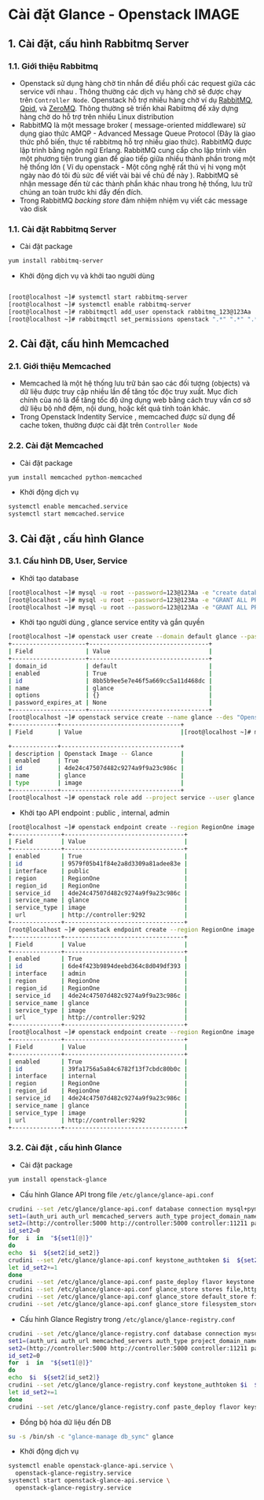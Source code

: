 # Cài đặt Glance - Openstack IMAGE

## 1. Cài đặt, cấu hình  Rabbitmq Server
### 1.1. Giới thiệu Rabbitmq
- Openstack sử dụng hàng chờ tin nhắn để điều phối các request giữa các service với nhau . Thông thường các dịch vụ hàng chờ sẽ được chạy trên `Controller Node`. Openstack hỗ trợ nhiều hàng chờ ví dụ [RabbitMQ](https://www.rabbitmq.com/), [Qpid](https://qpid.apache.org/), và  [ZeroMQ](http://zeromq.org/). Thông thường sẽ triển khai Rabiitmq để xây dựng hàng chờ do hỗ trợ trên nhiều Linux distribution
- RabbitMQ là một message broker ( message-oriented middleware) sử dụng giao thức AMQP - Advanced Message Queue Protocol (Đây là giao thức phổ biến, thực tế rabbitmq hỗ trợ nhiều giao thức). RabbitMQ được lập trình bằng ngôn ngữ Erlang. RabbitMQ cung cấp cho lập trình viên một phương tiện trung gian để giao tiếp giữa nhiều thành phần trong một hệ thống lớn ( Ví dụ openstack - Một công nghệ rất thú vị hi vọng một ngày nào đó tôi đủ sức để viết vài bài về chủ đề này ). RabbitMQ sẽ nhận message đến từ các thành phần khác nhau trong hệ thống, lưu trữ chúng an toàn trước khi đẩy đến đích.
- Trong RabbitMQ _backing store_ đảm nhiệm nhiệm vụ viết các message vào disk 
### 1.1. Cài đặt Rabbitmq Server
- Cài đặt package
```bash
yum install rabbitmq-server
```
- Khởi động dịch vụ và khởi tao người dùng
```bash

[root@localhost ~]# systemctl start rabbitmq-server
[root@localhost ~]# systemctl enable rabbitmq-server
[root@localhost ~]# rabbitmqctl add_user openstack rabbitmq_123@123Aa
[root@localhost ~]# rabbitmqctl set_permissions openstack ".*" ".*" ".*"

```


## 2. Cài đặt, cấu hình Memcached
### 2.1. Giới thiệu Memcached
- Memcached là một hệ thống lưu trữ bản sao các đối tượng (objects) và dữ liệu được truy cập nhiều lần để tăng tốc độc truy xuất. Mục đích chính của nó là để tăng tốc độ ứng dụng web bằng cách truy vấn cơ sở dữ liệu bộ nhớ đệm, nội dung, hoặc kết quả tính toán khác.
- Trong Openstack Indentity Service , memcached được sử dụng để cache token, thường được cài đặt trên `Controller Node`

### 2.2. Cài đặt Memcached
- Cài đặt package
```bash
yum install memcached python-memcached
```
- Khởi động dịch vụ
```bash
systemctl enable memcached.service
systemctl start memcached.service
```


## 3. Cài đặt , cấu hình Glance


### 3.1. Cấu hình DB, User, Service
- Khởi tạo database
```bash
[root@localhost ~]# mysql -u root --password=123@123Aa -e "create database glance"
[root@localhost ~]# mysql -u root --password=123@123Aa -e "GRANT ALL PRIVILEGES on glance.* to 'glance'@'localhost' IDENTIFIED BY 'glance_123' "
[root@localhost ~]# mysql -u root --password=123@123Aa -e "GRANT ALL PRIVILEGES on glance.* to 'glance'@'%'  IDENTIFIED BY  'glance_123'"
```

- Khởi tạo người dùng , glance service entity và gắn quyền 
```bash
[root@localhost ~]# openstack user create --domain default glance --password glance_123@123Aa
+---------------------+----------------------------------+
| Field               | Value                            |
+---------------------+----------------------------------+
| domain_id           | default                          |
| enabled             | True                             |
| id                  | 8bb5b9ee5e7e46f5a669cc5a11d468dc |
| name                | glance                           |
| options             | {}                               |
| password_expires_at | None                             |
+---------------------+----------------------------------+
[root@localhost ~]# openstack service create --name glance --des "Openstack Image -- Glance" image
+-------------+----------------------------------+
| Field       | Value                            |[root@localhost ~]# mysql -u root --password=123@123Aa -e "GRANT ALL PRIVILEGES on glance.* to 'glance'@'%'  IDENTIFIED BY  'glance_123@123Aa'"

+-------------+----------------------------------+
| description | Openstack Image -- Glance        |
| enabled     | True                             |
| id          | 4de24c47507d482c9274a9f9a23c986c |
| name        | glance                           |
| type        | image                            |
+-------------+----------------------------------+
[root@localhost ~]# openstack role add --project service --user glance admin

```

- Khởi tạo  API endpoint : public , internal, admin

```bash
[root@localhost ~]# openstack endpoint create --region RegionOne image public http://controller:9292
+--------------+----------------------------------+
| Field        | Value                            |
+--------------+----------------------------------+
| enabled      | True                             |
| id           | 9579f05b41f84e2a8d3309a81adee83e |
| interface    | public                           |
| region       | RegionOne                        |
| region_id    | RegionOne                        |
| service_id   | 4de24c47507d482c9274a9f9a23c986c |
| service_name | glance                           |
| service_type | image                            |
| url          | http://controller:9292           |
+--------------+----------------------------------+
[root@localhost ~]# openstack endpoint create --region RegionOne image admin http://controller:9292
+--------------+----------------------------------+
| Field        | Value                            |
+--------------+----------------------------------+
| enabled      | True                             |
| id           | 6de4f423b9894deebd364c8d049df393 |
| interface    | admin                            |
| region       | RegionOne                        |
| region_id    | RegionOne                        |
| service_id   | 4de24c47507d482c9274a9f9a23c986c |
| service_name | glance                           |
| service_type | image                            |
| url          | http://controller:9292           |
+--------------+----------------------------------+
[root@localhost ~]# openstack endpoint create --region RegionOne image internal  http://controller:9292
+--------------+----------------------------------+
| Field        | Value                            |
+--------------+----------------------------------+
| enabled      | True                             |
| id           | 39fa1756a5a84c6782f13f7cbdc80b0c |
| interface    | internal                         |
| region       | RegionOne                        |
| region_id    | RegionOne                        |
| service_id   | 4de24c47507d482c9274a9f9a23c986c |
| service_name | glance                           |
| service_type | image                            |
| url          | http://controller:9292           |
+--------------+----------------------------------+

```

### 3.2. Cài đặt , cấu hình Glance

- Cài đặt package
```bash
yum install openstack-glance
```

- Cấu hình Glance API trong file `/etc/glance/glance-api.conf`
```bash
crudini --set /etc/glance/glance-api.conf database connection mysql+pymysql://glance:glance_123@controller/glance
set1=(auth_uri auth_url memcached_servers auth_type project_domain_name user_domain_name project_name username password )
set2=(http://controller:5000 http://controller:5000 controller:11211 password Default Default service glance glance_123@123Aa)
id_set2=0
for  i  in  "${set1[@]}"
do
echo  $i  ${set2[id_set2]}
crudini --set /etc/glance/glance-api.conf keystone_authtoken $i  ${set2[id_set2]}
let id_set2+=1
done
crudini --set /etc/glance/glance-api.conf paste_deploy flavor keystone
crudini --set /etc/glance/glance-api.conf glance_store stores file,http
crudini --set /etc/glance/glance-api.conf glance_store default_store file
crudini --set /etc/glance/glance-api.conf glance_store filesystem_store_datadir /var/lib/glance/images/

```

- Cấu hình Glance Registry trong `/etc/glance/glance-registry.conf`
```bash
crudini --set /etc/glance/glance-registry.conf database connection mysql+pymysql://glance:glance_123@controller/glance
set1=(auth_uri auth_url memcached_servers auth_type project_domain_name user_domain_name project_name username password )
set2=(http://controller:5000 http://controller:5000 controller:11211 password Default Default service glance glance_123@123Aa)
id_set2=0
for  i  in  "${set1[@]}"
do
echo  $i  ${set2[id_set2]}
crudini --set /etc/glance/glance-registry.conf keystone_authtoken $i  ${set2[id_set2]}
let id_set2+=1
done
crudini --set /etc/glance/glance-registry.conf paste_deploy flavor keystone
```

- Đồng bộ hóa dữ liệu đến DB
```bash
su -s /bin/sh -c "glance-manage db_sync" glance
```

- Khởi động dịch vụ
```bash
systemctl enable openstack-glance-api.service \
  openstack-glance-registry.service
systemctl start openstack-glance-api.service \
  openstack-glance-registry.service
```
